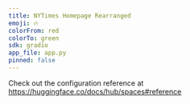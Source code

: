 ```yaml
---
title: NYTimes Homepage Rearranged
emoji: 🔥
colorFrom: red
colorTo: green
sdk: gradio
app_file: app.py
pinned: false
---
```


Check out the configuration reference at https://huggingface.co/docs/hub/spaces#reference

